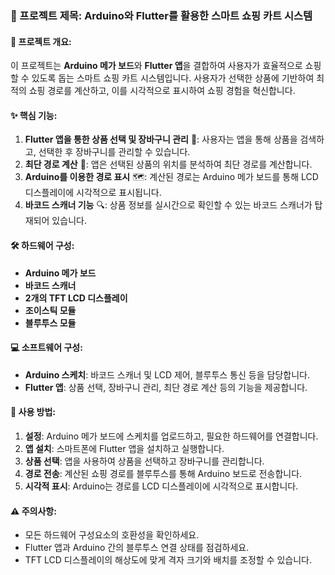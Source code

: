 ### 🛒 프로젝트 제목: **Arduino와 Flutter를 활용한 스마트 쇼핑 카트 시스템**

#### 🌟 프로젝트 개요:
이 프로젝트는 **Arduino 메가 보드**와 **Flutter 앱**을 결합하여 사용자가 효율적으로 쇼핑할 수 있도록 돕는 스마트 쇼핑 카트 시스템입니다. 사용자가 선택한 상품에 기반하여 최적의 쇼핑 경로를 계산하고, 이를 시각적으로 표시하여 쇼핑 경험을 혁신합니다.

#### ✨ 핵심 기능:
1. **Flutter 앱을 통한 상품 선택 및 장바구니 관리** 📱: 사용자는 앱을 통해 상품을 검색하고, 선택한 후 장바구니를 관리할 수 있습니다.
2. **최단 경로 계산** 📍: 앱은 선택된 상품의 위치를 분석하여 최단 경로를 계산합니다.
3. **Arduino를 이용한 경로 표시** 🗺️: 계산된 경로는 Arduino 메가 보드를 통해 LCD 디스플레이에 시각적으로 표시됩니다.
4. **바코드 스캐너 기능** 🔍: 상품 정보를 실시간으로 확인할 수 있는 바코드 스캐너가 탑재되어 있습니다.

#### 🛠️ 하드웨어 구성:
- **Arduino 메가 보드**
- **바코드 스캐너**
- **2개의 TFT LCD 디스플레이**
- **조이스틱 모듈**
- **블루투스 모듈**

#### 💻 소프트웨어 구성:
- **Arduino 스케치**: 바코드 스캐너 및 LCD 제어, 블루투스 통신 등을 담당합니다.
- **Flutter 앱**: 상품 선택, 장바구니 관리, 최단 경로 계산 등의 기능을 제공합니다.

#### 📖 사용 방법:
1. **설정**: Arduino 메가 보드에 스케치를 업로드하고, 필요한 하드웨어를 연결합니다.
2. **앱 설치**: 스마트폰에 Flutter 앱을 설치하고 실행합니다.
3. **상품 선택**: 앱을 사용하여 상품을 선택하고 장바구니를 관리합니다.
4. **경로 전송**: 계산된 쇼핑 경로를 블루투스를 통해 Arduino 보드로 전송합니다.
5. **시각적 표시**: Arduino는 경로를 LCD 디스플레이에 시각적으로 표시합니다.

#### ⚠️ 주의사항:
- 모든 하드웨어 구성요소의 호환성을 확인하세요.
- Flutter 앱과 Arduino 간의 블루투스 연결 상태를 점검하세요.
- TFT LCD 디스플레이의 해상도에 맞게 격자 크기와 배치를 조정할 수 있습니다.


